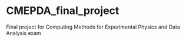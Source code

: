 # CMEPDA_final_project
Final project for Computing Methods for Experimental Physics and Data Analysis exam
